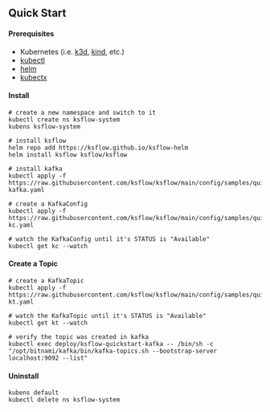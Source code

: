 ## Quick Start

#### Prerequisites
* Kubernetes (i.e. [k3d](https://k3d.io/v5.4.6/#installation), [kind](https://kind.sigs.k8s.io/docs/user/quick-start/#installation), etc.)
* [kubectl](https://kubernetes.io/docs/tasks/tools/#kubectl)
* [helm](https://helm.sh/docs/intro/install/)
* [kubectx](https://github.com/ahmetb/kubectx)

#### Install
```shell
# create a new namespace and switch to it
kubectl create ns ksflow-system
kubens ksflow-system

# install ksflow
helm repo add https://ksflow.github.io/ksflow-helm
helm install ksflow ksflow/ksflow

# install kafka
kubectl apply -f https://raw.githubusercontent.com/ksflow/ksflow/main/config/samples/quickstart-kafka.yaml

# create a KafkaConfig
kubectl apply -f https://raw.githubusercontent.com/ksflow/ksflow/main/config/samples/quickstart-kc.yaml

# watch the KafkaConfig until it's STATUS is "Available"
kubectl get kc --watch
```

#### Create a Topic
```shell
# create a KafkaTopic
kubectl apply -f https://raw.githubusercontent.com/ksflow/ksflow/main/config/samples/quickstart-kt.yaml

# watch the KafkaTopic until it's STATUS is "Available"
kubectl get kt --watch

# verify the topic was created in kafka
kubectl exec deploy/ksflow-quickstart-kafka -- /bin/sh -c "/opt/bitnami/kafka/bin/kafka-topics.sh --bootstrap-server localhost:9092 --list"
```

#### Uninstall
```shell
kubens default
kubectl delete ns ksflow-system
```